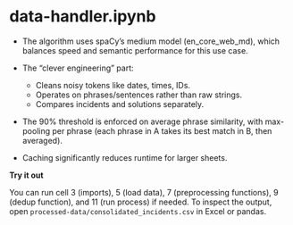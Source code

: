 # data-handler.ipynb

- The algorithm uses spaCy’s medium model (en_core_web_md), which balances speed and semantic performance for this use case.
- The “clever engineering” part:

  - Cleans noisy tokens like dates, times, IDs.
  - Operates on phrases/sentences rather than raw strings.
  - Compares incidents and solutions separately.

- The 90% threshold is enforced on average phrase similarity, with max-pooling per phrase (each phrase in A takes its best match in B, then averaged).
- Caching significantly reduces runtime for larger sheets.

**Try it out**

You can run cell 3 (imports), 5 (load data), 7 (preprocessing functions), 9 (dedup function), and 11 (run process) if needed. To inspect the output, open `processed-data/consolidated_incidents.csv` in Excel or pandas.
